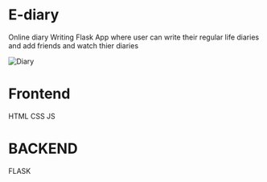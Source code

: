 # E-diary

Online diary Writing Flask App where user can write their regular life diaries and add friends and watch thier diaries

![Diary](https://github.com/user-attachments/assets/17ba2e0a-7b77-449e-a140-cd49045f6a24)

# Frontend

HTML
CSS
JS

# BACKEND
FLASK
